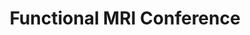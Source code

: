 ---
title: "Functional MRI Conference"
project_id: 
conference_id: ""
presenters:
   - peter_bandettini
summary: "Functional MRI Conference, Trani, Italy"
file: /assets/presentations/
filename: 
layout: presentation
---